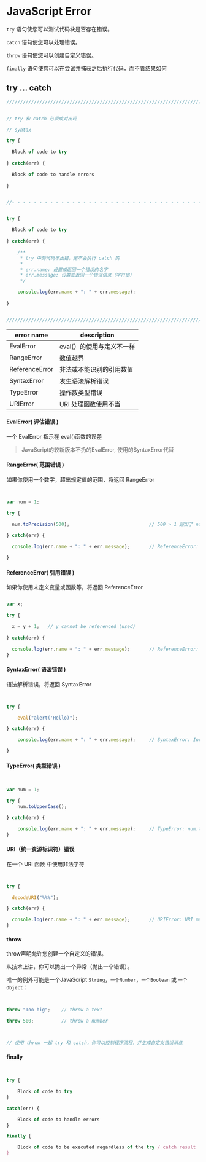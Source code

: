 # JavaScript Error


`try` 语句使您可以测试代码块是否存在错误。

`catch` 语句使您可以处理错误。

`throw` 语句使您可以创建自定义错误。

`finally` 语句使您可以在尝试并捕获之后执行代码，而不管结果如何



## try ... catch


``` javascript
////////////////////////////////////////////////////////////////////////////////////////////////////////////////////////


// try 和 catch 必须成对出现

// syntax

try {

  Block of code to try
  
} catch(err) {

  Block of code to handle errors
  
}


//- - - - - - - - - - - - - - - - - - - - - - - - - - - - - - - - - - - - - - - - - - - - - - - - - - - - - - - - - - //


try {

  Block of code to try
  
} catch(err) {

    /**
     * try 中的代码不出错，是不会执行 catch 的
     * 
     * err.name: 设置或返回一个错误的名字
     * err.message: 设置或返回一个错误信息（字符串）
     */

    console.log(err.name + ": " + err.message);
  
}


////////////////////////////////////////////////////////////////////////////////////////////////////////////////////////
```


<!-- JavaScript Error info -->

| error name | description | 
| ---------------- | ----------------- |
| EvalError | eval(）的使用与定义不一样 |
| RangeError | 数值越界 |
| ReferenceError | 非法或不能识别的引用数值 |
| SyntaxError | 发生语法解析错误 |
| TypeError | 操作数类型错误 |
| URIError | URI 处理函数使用不当 |


#### EvalError( 评估错误 )

一个 EvalError 指示在 eval()函数的误差

> JavaScript的较新版本不扔的EvalError, 使用的SyntaxError代替


#### RangeError( 范围错误 )

如果你使用一个数字，超出规定值的范围，将返回 RangeError

``` javascript


var num = 1;

try {

  num.toPrecision(500);                             // 500 > 1 超出了 num 的位数范围

} catch(err) {

  console.log(err.name + ": " + err.message);       // ReferenceError: num is not defined
  
}


```

#### ReferenceError( 引用错误 )

如果你使用未定义变量或函数等，将返回 ReferenceError

``` javascript

var x;

try {

  x = y + 1;   // y cannot be referenced (used)
  
} catch(err) {

  console.log(err.name + ": " + err.message);       // ReferenceError: y is not defined
}


```

#### SyntaxError( 语法错误 )

语法解析错误，将返回 SyntaxError

``` javascript


try {

    eval("alert('Hello)");

} catch(err) {

    console.log(err.name + ": " + err.message);     // SyntaxError: Invalid or unexpected token

}


```

#### TypeError( 类型错误 )

``` javascript


var num = 1;

try {
    num.toUpperCase();

} catch(err) {

    console.log(err.name + ": " + err.message);     // TypeError: num.toUpperCase is not a function
}


```

#### URI（统一资源标识符）错误

在一个 URI 函数 中使用非法字符

``` javascript


try {

  decodeURI("%%%");

} catch(err) {

  console.log(err.name + ": " + err.message);       // URIError: URI malformed
}


```



#### throw

throw声明允许您创建一个自定义的错误。

从技术上讲，你可以抛出一个异常（抛出一个错误）。

唯一的例外可能是一个JavaScript `String`，`一个Number`，`一个Boolean` 或 `一个Object`：

``` javascript


throw "Too big";    // throw a text

throw 500;          // throw a number


```

``` javascript


// 使用 throw 一起 try 和 catch，你可以控制程序流程，并生成自定义错误消息


```

#### finally

``` javascript


try {

    Block of code to try
}

catch(err) {

    Block of code to handle errors
}

finally {

    Block of code to be executed regardless of the try / catch result
}


```


































